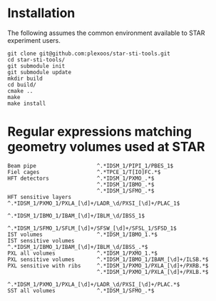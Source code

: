 Installation
============

The following assumes the common environment available to STAR experiment users.

    git clone git@github.com:plexoos/star-sti-tools.git
    cd star-sti-tools/
    git submodule init
    git submodule update
    mkdir build
    cd build/
    cmake ..
    make
    make install


Regular expressions matching geometry volumes used at STAR
==========================================================

    Beam pipe                   ^.*IDSM_1/PIPI_1/PBES_1$
    Fiel cages                  ^.*TPCE_1/T[IO]FC.*$
    HFT detectors               ^.*IDSM_1/PXMO_.*$
                                ^.*IDSM_1/IBMO_.*$
                                ^.*IDSM_1/SFMO_.*$
    HFT sensitive layers        ^.*IDSM_1/PXMO_1/PXLA_[\d]+/LADR_\d/PXSI_[\d]+/PLAC_1$
                                ^.*IDSM_1/IBMO_1/IBAM_[\d]+/IBLM_\d/IBSS_1$
                                ^.*IDSM_1/SFMO_1/SFLM_[\d]+/SFSW_[\d]+/SFSL_1/SFSD_1$
    IST volumes                 ^.*IDSM_1/IBMO_1.*$
    IST sensitive volumes       ^.*IDSM_1/IBMO_1/IBAM_[\d]+/IBLM_\d/IBSS_.*$
    PXL all volumes             ^.*IDSM_1/PXMO_1.*$
    PXL sensitive volumes       ^.*IDSM_1/IBMO_1/IBAM_[\d]+/ILSB.*$
    PXL sensitive with ribs     ^.*IDSM_1/PXMO_1/PXLA_[\d]+/PXRB.*$
                                ^.*IDSM_1/PXMO_1/PXLA_[\d]+/PXLB.*$
                                ^.*IDSM_1/PXMO_1/PXLA_[\d]+/LADR_\d/PXSI_[\d]+/PLAC.*$
    SST all volumes             ^.*IDSM_1/SFMO_.*$
